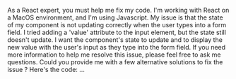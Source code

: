 As a React expert, you must help me fix my code. I'm working with React on a MacOS environment, and I'm using Javascript. My issue is that the state of my component is not updating correctly when the user types into a form field. I tried adding a 'value' attribute to the input element, but the state still doesn't update. I want the component's state to update and to display the new value with the user's input as they type into the form field. If you need more information to help me resolve this issue, please feel free to ask me questions. Could you provide me with a few alternative solutions to fix the issue ? Here's the code: …
